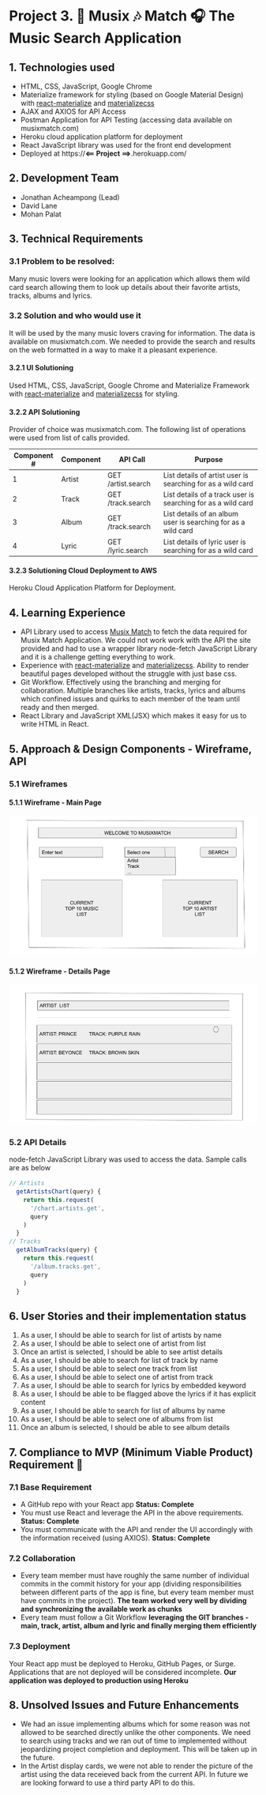
# Project 3. **🎤 Musix 🎶 Match 🎧** The Music Search Application

## 1. Technologies used

* HTML, CSS, JavaScript, Google Chrome
* Materialize framework for styling (based on Google Material Design) with [react-materialize](https://github.com/react-materialize/react-materialize) and [materializecss](https://materializecss.com/)
* AJAX and AXIOS for API Access
* Postman Application for API Testing (accessing data available on musixmatch.com) 
* Heroku cloud application platform for deployment
* React JavaScript library was used for the front end development
* Deployed at https://**<== Project ==>**.herokuapp.com/

## 2. Development Team

* Jonathan Acheampong (Lead)
* David Lane
* Mohan Palat

## 3. Technical Requirements

### 3.1 Problem to be resolved: 

Many music lovers were looking for an application which allows them wild card search allowing them to look up details about their favorite artists, tracks, albums and lyrics. 

### 3.2 Solution and who would use it

It will be used by the many music lovers craving for information. The data is available on musixmatch.com. We needed to provide the search and results on the web formatted in a way to make it a pleasant experience.

#### 3.2.1 UI Solutioning
Used HTML, CSS, JavaScript, Google Chrome and Materialize Framework with [react-materialize](https://github.com/react-materialize/react-materialize) and [materializecss](https://materializecss.com/) for styling.

#### 3.2.2 API Solutioning
Provider of choice was musixmatch.com. 
The following list of operations were used from list of calls provided. 
<table>
<thead>
<tr>
<th>Component #</th>
<th>Component</th>
<th>API Call</th>
<th>Purpose</th>
</tr>
</thead>
<tbody>
<tr>
<td>1</td>
<td>Artist</td>
<td>GET /artist.search</td>
<td>List details of artist user is searching for as a wild card </td>
</tr>
<tr>
<td>2</td>
<td>Track</td>
<td>GET /track.search</td>
<td>List details of a track user is searching for as a wild card </td>
</tr>
<tr>
<td>3</td>
<td>Album</td>
<td>GET /track.search</td>
<td>List details of an album user is searching for as a wild card </td>
</tr>
<tr>
<td>4</td>
<td>Lyric</td>
<td>GET /lyric.search</td>
<td>List details of lyric user is searching for as a wild card </td>
</tr>
</tbody>
</table>

#### 3.2.3 Solutioning Cloud Deployment to AWS
Heroku Cloud Application Platform for Deployment.

## 4. Learning Experience

* API Library used to access [Musix Match](https://www.musixmatch.com/) to fetch the data required for Musix Match Application. We could not work work with the API the site provided and had to use a wrapper library node-fetch JavaScript Library and it is a challenge getting everything to work.
* Experience with [react-materialize](https://github.com/react-materialize/react-materialize) and [materializecss](https://materializecss.com/). Ability to render beautiful pages developed without the struggle with just base css.
* Git Workflow. Effectively using the branching and merging for collaboration. Multiple branches like artists, tracks, lyrics and albums which confined issues and quirks to each member of the team until ready and then merged.
* React Library and JavaScript XML(JSX) which makes it easy for us to write HTML in React. 

## 5. Approach & Design Components - Wireframe, API

### 5.1 Wireframes

#### 5.1.1 Wireframe - Main Page
![Wireframe - Main](./images/REACT_JS_MUSIXMATCH_MAIN.png) 
#### 5.1.2 Wireframe - Details Page
![Wireframe - Detail](./images/REACT_JS_MUSIXMATCH_DETAIL.png) 
### 5.2 API Details

node-fetch JavaScript Library was used to access the data. Sample calls are as below
```JavaScript
// Artists
  getArtistsChart(query) {
    return this.request(
      '/chart.artists.get',
      query
    )
  }
// Tracks
  getAlbumTracks(query) {
    return this.request(
      '/album.tracks.get',
      query
    )
  }
```

## 6. User Stories and their implementation status

1. As a user, I should be able to search for list of artists by name
2. As a user, I should be able to select one of artist from list
3. Once an artist is selected, I should be able to see artist details 
4. As a user, I should be able to search for list of track by name
5. As a user, I should be able to select one track from list
6. As a user, I should be able to select one of artist from track
7. As a user, I should be able to search for lyrics by embedded keyword
8. As a user, I should be able to be flagged above the lyrics if it has explicit content
9. As a user, I should be able to search for list of albums by name
10. As a user, I should be able to select one of albums from list
11. Once an album is selected, I should be able to see album details 

## 7. Compliance to MVP (Minimum Viable Product) Requirement 🔴 

### 7.1 Base Requirement

* A GitHub repo with your React app **Status: Complete**
* You must use React and leverage the API in the above requirements. **Status: Complete**
* You must communicate with the API and render the UI accordingly with the information received (using AXIOS). **Status: Complete**

### 7.2 Collaboration
* Every team member must have roughly the same number of individual commits in the commit history for your app (dividing responsibilities between different parts of the app is fine, but every team member must have commits in the project). **The team worked very well by dividing and synchronizing the available work as chunks**
* Every team must follow a Git Workflow **leveraging the GIT branches - main, track, artist, album and lyric and finally merging them efficiently** 

### 7.3 Deployment
Your React app must be deployed to Heroku, GitHub Pages, or Surge. Applications that are not deployed will be considered incomplete. **Our application was deployed to production using Heroku**

## 8. Unsolved Issues and Future Enhancements

* We had an issue implementing albums which for some reason was not allowed to be searched directly unlike the other components. We need to search using tracks and we ran out of time to implemented without jeopardizing project completion and deployment. This will be taken up in the future. 
* In the Artist display cards, we were not able to render the picture of the artist using the data receieved back from the current API. In future we are looking forward to use a third party API to do this.


